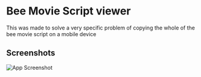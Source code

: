 
# Bee Movie Script viewer

This was made to solve a very specific problem of copying the whole of the bee movie script on a mobile device


## Screenshots

![App Screenshot](https://raw.githubusercontent.com/OscarJohnsonn/bee-movie/main/E158297D-4F25-43EE-AA3B-47D944092152.jpeg)

